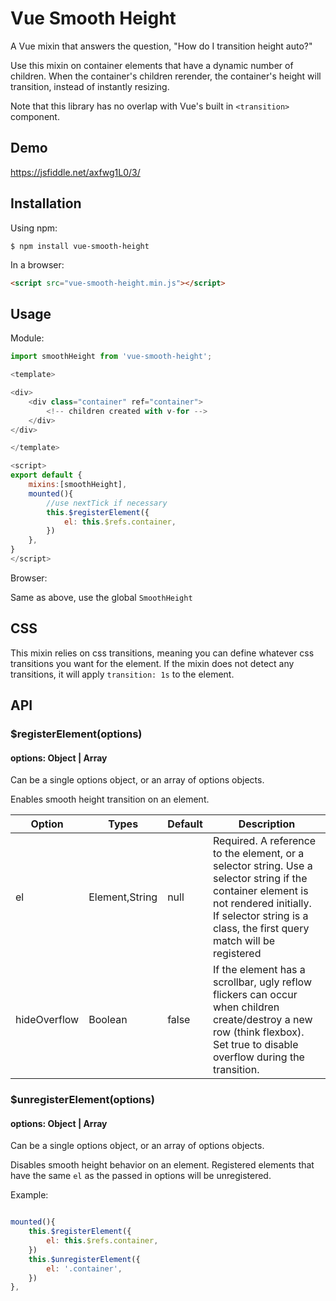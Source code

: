 
# Vue Smooth Height
A Vue mixin that answers the question, "How do I transition height auto?"

Use this mixin on container elements that have a dynamic number of children. When the container's children rerender, the container's height will transition, instead of instantly resizing.

Note that this library has no overlap with Vue's built in `<transition>` component.

## Demo
https://jsfiddle.net/axfwg1L0/3/

## Installation

Using npm:
```shell
$ npm install vue-smooth-height
```

In a browser:
```html
<script src="vue-smooth-height.min.js"></script>
```

## Usage

Module:

```javascript
import smoothHeight from 'vue-smooth-height';

<template>

<div>
    <div class="container" ref="container">
        <!-- children created with v-for -->
    </div>
</div>

</template>

<script>
export default {
    mixins:[smoothHeight],
    mounted(){
        //use nextTick if necessary
        this.$registerElement({
            el: this.$refs.container,
        })
    },
}
</script>
```
Browser:

Same as above, use the global `SmoothHeight`

## CSS
This mixin relies on css transitions, meaning you can define whatever css transitions you want for the element. If the mixin does not detect any transitions, it will apply `transition: 1s` to the element.

## API
### $registerElement(options)
#### options: Object | Array

Can be a single options object,
or an array of options objects.

Enables smooth height transition on an element.


**Option**|**Types**|**Default**|**Description**
-----|-----|-----|-----
el|Element,String|null|Required. A reference to the element, or a selector string. Use a selector string if the container element is not rendered initially. If selector string is a class, the first query match will be registered
hideOverflow|Boolean|false|If the element has a scrollbar, ugly reflow flickers can occur when children create/destroy a new row (think flexbox). Set true to disable overflow during the transition.


### $unregisterElement(options)
#### options: Object | Array

Can be a single options object,
or an array of options objects.

Disables smooth height behavior on an element. Registered elements that have the same `el` as the passed in options will be unregistered. 

Example:


```javascript

mounted(){
    this.$registerElement({
        el: this.$refs.container,
    })
    this.$unregisterElement({
        el: '.container',
    })
},

```